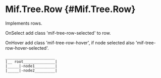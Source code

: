 Mif.Tree.Row {#Mif.Tree.Row}
==========================================

Implements rows. 

OnSelect add class 'mif-tree-row-selected' to row.
 
OnHover add class 'mif-tree-row-hover', if node selected also 'mif-tree-row-hover-selected'.
	
	______________________
	|__	root______________|
	|_____|-node1_________|
	|_____|-node2_________|